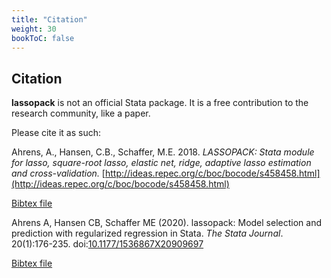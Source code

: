 ```yaml
---
title: "Citation"
weight: 30
bookToC: false
---
```


## Citation

**lassopack** is not an official Stata package. It is a free contribution to the research community, like a paper.  

Please cite it as such:

Ahrens, A., Hansen, C.B., Schaffer, M.E. 2018.  _LASSOPACK: Stata module for lasso, square-root lasso, elastic net, ridge, adaptive lasso estimation and cross-validation._  [http://ideas.repec.org/c/boc/bocode/s458458.html](http://ideas.repec.org/c/boc/bocode/s458458.html)

[Bibtex file](/dta/lassopack.bib)

Ahrens A, Hansen CB, Schaffer ME (2020). 
lassopack: Model selection and prediction with regularized regression in Stata. *The Stata Journal*. 
20(1):176-235. doi:[10.1177/1536867X20909697](https://doi.org/10.1177%2F1536867X20909697)

[Bibtex file](/dta/SJ.bib)